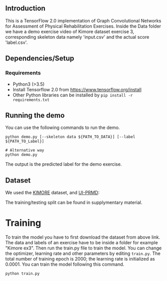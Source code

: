 ## Introduction

This is a TensorFlow 2.0 implementation of Graph Convolutional Networks for Assessment of Physical Rehabilitation Exercises.
Inside the Data folder we have a demo exercise video of Kimore dataset exercise 3, corresponding skeleton data namely 'input.csv' and the actual score 'label.csv'.

## Dependencies/Setup

### Requirements
- Python3 (>3.5)
- Install Tensorflow 2.0 from https://www.tensorflow.org/install
- Other Python libraries can be installed by `pip install -r requirements.txt`

## Running the demo
You can use the following commands to run the demo.

```shell
python demo.py [--skeleton data ${PATH_TO_DATA}] [--label ${PATH_TO_Label}]

# Alternative way
python demo.py
```
The output is the predicted label for the demo exercise.

## Dataset

We used the [KIMORE](https://vrai.dii.univpm.it/content/kimore-dataset) dataset, and [UI-PRMD](https://webpages.uidaho.edu/ui-prmd/):</br>

The training/testing split can be found in supplymentary material. </br>
    

# Training
To train the model you have to first download the dataset from above link. The data and labels of an exercise have to be inside a folder for example "Kimore ex3". Then run the train.py file to train the model. You can change the optimizer, learning rate and other parameters by editing `train.py`. The total number of training epoch is 2000; the learning rate is initialized as 0.0001.
You can train the model following this command.
```shell
python train.py
```